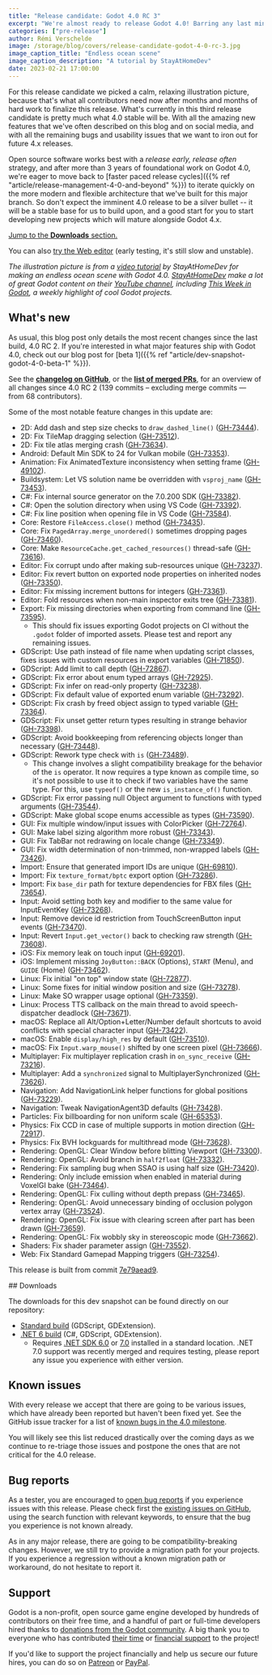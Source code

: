 ```yaml
---
title: "Release candidate: Godot 4.0 RC 3"
excerpt: "We're almost ready to release Godot 4.0! Barring any last minute critical regression, this RC should reflect what the 4.0-stable release will be."
categories: ["pre-release"]
author: Rémi Verschelde
image: /storage/blog/covers/release-candidate-godot-4-0-rc-3.jpg
image_caption_title: "Endless ocean scene"
image_caption_description: "A tutorial by StayAtHomeDev"
date: 2023-02-21 17:00:00
---
```


For this release candidate we picked a calm, relaxing illustration picture, because that's what all contributors need now after months and months of hard work to finalize this release. What's currently in this third release candidate is pretty much what 4.0 stable will be. With all the amazing new features that we've often described on this blog and on social media, and with all the remaining bugs and usability issues that we want to iron out for future 4.x releases.

Open source software works best with a *release early, release often* strategy, and after more than 3 years of foundational work on Godot 4.0, we're eager to move back to [faster paced release cycles]({{% ref "article/release-management-4-0-and-beyond" %}}) to iterate quickly on the more modern and flexible architecture that we've built for this major branch. So don't expect the imminent 4.0 release to be a silver bullet -- it will be a stable base for us to build upon, and a good start for you to start developing new projects which will mature alongside Godot 4.x.

[Jump to the **Downloads** section.](#downloads)

You can also [try the Web editor](https://editor.godotengine.org/releases/4.0.rc3/godot.editor.html) (early testing, it's still slow and unstable).

*The illustration picture is from a [video tutorial](https://www.youtube.com/watch?v=WfRb50J7hD8) by StayAtHomeDev for making an endless ocean scene with Godot 4.0. [StayAtHomeDev](https://www.youtube.com/@stayathomedev) make a lot of great Godot content on their [YouTube channel](https://www.youtube.com/@stayathomedev), including [This Week in Godot](https://www.youtube.com/playlist?list=PLEHvj4yeNfeHArSU6U2a715ssJYYCnKCg), a weekly highlight of cool Godot projects.*

## What's new

As usual, this blog post only details the most recent changes since the last build, 4.0 RC 2. If you're interested in what major features ship with Godot 4.0, check out our blog post for [beta 1]({{% ref "article/dev-snapshot-godot-4-0-beta-1" %}}).

See the [**changelog on GitHub**](https://github.com/godotengine/godot/compare/d2699dc7ab96fbd75faccc1f32f55baebf1d84dc...7e79aead99a53ee7cdf383add9a6a2aea4f15beb), or the [**list of merged PRs**](https://github.com/godotengine/godot/pulls?q=is%3Apr+merged%3A2023-02-14T11%3A00..2023-02-21T12%3A00+is%3Amerged+sort%3Acreated-asc+milestone%3A4.0), for an overview of all changes since 4.0 RC 2 (139 commits – excluding merge commits ― from 68 contributors).

Some of the most notable feature changes in this update are:

- 2D: Add dash and step size checks to `draw_dashed_line()` ([GH-73444](https://github.com/godotengine/godot/pull/73444)).
- 2D: Fix TileMap dragging selection ([GH-73512](https://github.com/godotengine/godot/pull/73512)).
- 2D: Fix tile atlas merging crash ([GH-73634](https://github.com/godotengine/godot/pull/73634)).
- Android: Default Min SDK to 24 for Vulkan mobile ([GH-73353](https://github.com/godotengine/godot/pull/73353)).
- Animation: Fix AnimatedTexture inconsistency when setting frame ([GH-49102](https://github.com/godotengine/godot/pull/49102)).
- Buildsystem: Let VS solution name be overridden with `vsproj_name` ([GH-73453](https://github.com/godotengine/godot/pull/73453)).
- C#: Fix internal source generator on the 7.0.200 SDK ([GH-73382](https://github.com/godotengine/godot/pull/73382)).
- C#: Open the solution directory when using VS Code ([GH-73392](https://github.com/godotengine/godot/pull/73392)).
- C#: Fix line position when opening file in VS Code ([GH-73584](https://github.com/godotengine/godot/pull/73584)).
- Core: Restore `FileAccess.close()` method ([GH-73435](https://github.com/godotengine/godot/pull/73435)).
- Core: Fix `PagedArray.merge_unordered()` sometimes dropping pages ([GH-73460](https://github.com/godotengine/godot/pull/73460)).
- Core: Make `ResourceCache.get_cached_resources()` thread-safe ([GH-73616](https://github.com/godotengine/godot/pull/73616)).
- Editor: Fix corrupt undo after making sub-resources unique ([GH-73237](https://github.com/godotengine/godot/pull/73237)).
- Editor: Fix revert button on exported node properties on inherited nodes ([GH-73350](https://github.com/godotengine/godot/pull/73350)).
- Editor: Fix missing increment buttons for integers ([GH-73361](https://github.com/godotengine/godot/pull/73361)).
- Editor: Fold resources when non-main inspector exits tree ([GH-73381](https://github.com/godotengine/godot/pull/73381)).
- Export: Fix missing directories when exporting from command line ([GH-73595](https://github.com/godotengine/godot/pull/73595)).
  * This should fix issues exporting Godot projects on CI without the `.godot` folder of imported assets. Please test and report any remaining issues.
- GDScript: Use path instead of file name when updating script classes, fixes issues with custom resources in export variables ([GH-71850](https://github.com/godotengine/godot/pull/71850)).
- GDScript: Add limit to call depth ([GH-72867](https://github.com/godotengine/godot/pull/72867)).
- GDScript: Fix error about enum typed arrays ([GH-72925](https://github.com/godotengine/godot/pull/72925)).
- GDScript: Fix infer on read-only property ([GH-73238](https://github.com/godotengine/godot/pull/73238)).
- GDScript: Fix default value of exported enum variable ([GH-73292](https://github.com/godotengine/godot/pull/73292)).
- GDScript: Fix crash by freed object assign to typed variable ([GH-73364](https://github.com/godotengine/godot/pull/73364)).
- GDScript: Fix unset getter return types resulting in strange behavior ([GH-73398](https://github.com/godotengine/godot/pull/73398)).
- GDScript: Avoid bookkeeping from referencing objects longer than necessary ([GH-73448](https://github.com/godotengine/godot/pull/73448)).
- GDScript: Rework type check with `is` ([GH-73489](https://github.com/godotengine/godot/pull/73489)).
  * This change involves a slight compatibility breakage for the behavior of the `is` operator. It now requires a type known as compile time, so it's not possible to use it to check if two variables have the same type. For this, use `typeof()` or the new `is_instance_of()` function.
- GDScript: Fix error passing null Object argument to functions with typed arguments ([GH-73544](https://github.com/godotengine/godot/pull/73544)).
- GDScript: Make global scope enums accessible as types ([GH-73590](https://github.com/godotengine/godot/pull/73590)).
- GUI: Fix multiple window/input issues with ColorPicker ([GH-72764](https://github.com/godotengine/godot/pull/72764)).
- GUI: Make label sizing algorithm more robust ([GH-73343](https://github.com/godotengine/godot/pull/73343)).
- GUI: Fix TabBar not redrawing on locale change ([GH-73349](https://github.com/godotengine/godot/pull/73349)).
- GUI: Fix width determination of non-trimmed, non-wrapped labels ([GH-73426](https://github.com/godotengine/godot/pull/73426)).
- Import: Ensure that generated import IDs are unique ([GH-69810](https://github.com/godotengine/godot/pull/69810)).
- Import: Fix `texture_format/bptc` export option ([GH-73286](https://github.com/godotengine/godot/pull/73286)).
- Import: Fix `base_dir` path for texture dependencies for FBX files ([GH-73654](https://github.com/godotengine/godot/pull/73654)).
- Input: Avoid setting both key and modifier to the same value for InputEventKey ([GH-73268](https://github.com/godotengine/godot/pull/73268)).
- Input: Remove device id restriction from TouchScreenButton input events ([GH-73470](https://github.com/godotengine/godot/pull/73470)).
- Input: Revert `Input.get_vector()` back to checking raw strength ([GH-73608](https://github.com/godotengine/godot/pull/73608)).
- iOS: Fix memory leak on touch input ([GH-69201](https://github.com/godotengine/godot/pull/69201)).
- iOS: Implement missing `JoyButton::BACK` (Options), `START` (Menu), and `GUIDE` (Home) ([GH-73462](https://github.com/godotengine/godot/pull/73462)).
- Linux: Fix initial "on top" window state ([GH-72877](https://github.com/godotengine/godot/pull/72877)).
- Linux: Some fixes for initial window position and size ([GH-73278](https://github.com/godotengine/godot/pull/73278)).
- Linux: Make SO wrapper usage optional ([GH-73359](https://github.com/godotengine/godot/pull/73359)).
- Linux: Process TTS callback on the main thread to avoid speech-dispatcher deadlock ([GH-73671](https://github.com/godotengine/godot/pull/73671)).
- macOS: Replace all Alt/Option+Letter/Number default shortcuts to avoid conflicts with special character input ([GH-73422](https://github.com/godotengine/godot/pull/73422)).
- macOS: Enable `display/high_res` by default ([GH-73510](https://github.com/godotengine/godot/pull/73510)).
- macOS: Fix `Input.warp_mouse()` shifted by one screen pixel ([GH-73666](https://github.com/godotengine/godot/pull/73666)).
- Multiplayer: Fix multiplayer replication crash in `on_sync_receive` ([GH-73216](https://github.com/godotengine/godot/pull/73216)).
- Multiplayer: Add a `synchronized` signal to MultiplayerSynchronized ([GH-73626](https://github.com/godotengine/godot/pull/73626)).
- Navigation: Add NavigationLink helper functions for global positions ([GH-73229](https://github.com/godotengine/godot/pull/73229)).
- Navigation: Tweak NavigationAgent3D defaults ([GH-73428](https://github.com/godotengine/godot/pull/73428)).
- Particles: Fix billboarding for non uniform scale ([GH-65353](https://github.com/godotengine/godot/pull/65353)).
- Physics: Fix CCD in case of multiple supports in motion direction ([GH-72917](https://github.com/godotengine/godot/pull/72917)).
- Physics: Fix BVH lockguards for multithread mode ([GH-73628](https://github.com/godotengine/godot/pull/73628)).
- Rendering: OpenGL: Clear Window before blitting Viewport ([GH-73300](https://github.com/godotengine/godot/pull/73300)).
- Rendering: OpenGL: Avoid branch in `half2float` ([GH-73332](https://github.com/godotengine/godot/pull/73332)).
- Rendering: Fix sampling bug when SSAO is using half size ([GH-73420](https://github.com/godotengine/godot/pull/73420)).
- Rendering: Only include emission when enabled in material during VoxelGI bake ([GH-73464](https://github.com/godotengine/godot/pull/73464)).
- Rendering: OpenGL: Fix culling without depth prepass ([GH-73465](https://github.com/godotengine/godot/pull/73465)).
- Rendering: OpenGL: Avoid unnecessary binding of occlusion polygon vertex array ([GH-73524](https://github.com/godotengine/godot/pull/73524)).
- Rendering: OpenGL: Fix issue with clearing screen after part has been drawn ([GH-73659](https://github.com/godotengine/godot/pull/73659)).
- Rendering: OpenGL: Fix wobbly sky in stereoscopic mode ([GH-73662](https://github.com/godotengine/godot/pull/73662)).
- Shaders: Fix shader parameter assign ([GH-73552](https://github.com/godotengine/godot/pull/73552)).
- Web: Fix Standard Gamepad Mapping triggers ([GH-73254](https://github.com/godotengine/godot/pull/73254)).

This release is built from commit [7e79aead9](https://github.com/godotengine/godot/commit/7e79aead99a53ee7cdf383add9a6a2aea4f15beb).

<div id="downloads"></div>
## Downloads

The downloads for this dev snapshot can be found directly on our repository:

* [Standard build](https://downloads.tuxfamily.org/godotengine/4.0/rc3/) (GDScript, GDExtension).
* [.NET 6 build](https://downloads.tuxfamily.org/godotengine/4.0/rc3/mono) (C#, GDScript, GDExtension).
  - Requires [.NET SDK 6.0](https://dotnet.microsoft.com/en-us/download/dotnet/6.0) or [7.0](https://dotnet.microsoft.com/en-us/download/dotnet/7.0) installed in a standard location. .NET 7.0 support was recently merged and requires testing, please report any issue you experience with either version.

## Known issues

With every release we accept that there are going to be various issues, which have already been reported but haven't been fixed yet. See the GitHub issue tracker for a list of [known bugs in the 4.0 milestone](https://github.com/godotengine/godot/issues?q=is%3Aissue+is%3Aopen+milestone%3A4.0+label%3Abug+).

You will likely see this list reduced drastically over the coming days as we continue to re-triage those issues and postpone the ones that are not critical for the 4.0 release.

## Bug reports

As a tester, you are encouraged to [open bug reports](https://github.com/godotengine/godot/issues) if you experience issues with this release. Please check first the [existing issues on GitHub](https://github.com/godotengine/godot/issues), using the search function with relevant keywords, to ensure that the bug you experience is not known already.

As in any major release, there are going to be compatibility-breaking changes. However, we still try to provide a migration path for your projects. If you experience a regression without a known migration path or workaround, do not hesitate to report it.

## Support

Godot is a non-profit, open source game engine developed by hundreds of contributors on their free time, and a handful of part or full-time developers hired thanks to [donations from the Godot community](https://godotengine.org/donate). A big thank you to everyone who has contributed [their time](https://github.com/godotengine/godot/blob/master/AUTHORS.md) or [financial support](https://github.com/godotengine/godot/blob/master/DONORS.md) to the project!

If you'd like to support the project financially and help us secure our future hires, you can do so on [Patreon](https://www.patreon.com/godotengine) or [PayPal](https://godotengine.org/donate).
